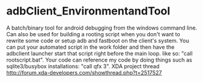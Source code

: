 adbClient_EnvironmentandTool
============================

A batch/binary tool for android debugging from the windows command line. 
Can also be used for building a rooting script when you don't want to rewrite some code or setup adb and fastboot on the client's system. 
You can put your automated script in the work folder and then have the adbclient launcher start that script right before the main loop. like so: "call rootscript.bat".
Your code can reference my code by doing things such as sqlite3/busybox installations: "call qfx 3".
XDA project thread http://forum.xda-developers.com/showthread.php?t=2517527
